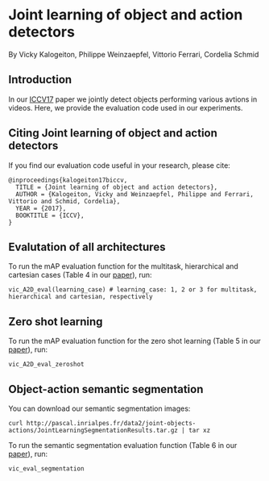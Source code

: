 # Joint learning of object and action detectors

By Vicky Kalogeiton, Philippe Weinzaepfel, Vittorio Ferrari, Cordelia Schmid 

## Introduction

In our [ICCV17](https://hal.inria.fr/hal-01575804/document) paper we jointly detect objects performing various avtions in videos. 
Here, we provide the evaluation code used in our experiments. 

## Citing Joint learning of object and action detectors

If you find our evaluation code useful in your research, please cite: 

    @inproceedings{kalogeiton17biccv,
      TITLE = {Joint learning of object and action detectors},
      AUTHOR = {Kalogeiton, Vicky and Weinzaepfel, Philippe and Ferrari, Vittorio and Schmid, Cordelia},
      YEAR = {2017},
      BOOKTITLE = {ICCV},
    }

## Evalutation of all architectures

To run the mAP evaluation function for the multitask, hierarchical and cartesian cases (Table 4 in our [paper](https://hal.inria.fr/hal-01575804/document)), run: 

    vic_A2D_eval(learning_case) # learning_case: 1, 2 or 3 for multitask, hierarchical and cartesian, respectively

## Zero shot learning

To run the mAP evaluation function for the zero shot learning (Table 5 in our [paper](https://hal.inria.fr/hal-01575804/document)), run: 

    vic_A2D_eval_zeroshot 
    
## Object-action semantic segmentation

You can download our semantic segmentation images:
    
    curl http://pascal.inrialpes.fr/data2/joint-objects-actions/JointLearningSegmentationResults.tar.gz | tar xz 
    
To run the semantic segmentation evaluation function (Table 6 in our [paper](https://hal.inria.fr/hal-01575804/document)), run: 

    vic_eval_segmentation 

